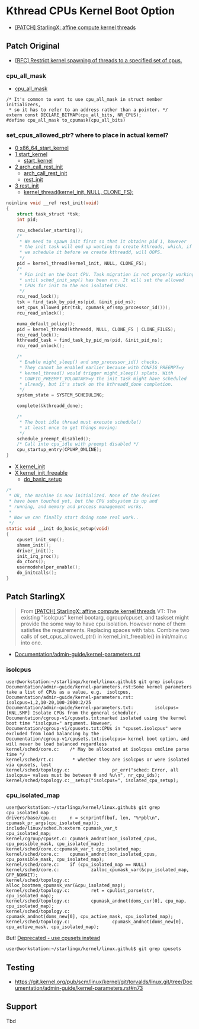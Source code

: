 # Kthread CPUs Kernel Boot Option

- [\[PATCH\] StarlingX: affine compute kernel threads](https://git.openstack.org/cgit/openstack/stx-integ/tree/kernel/kernel-std/centos/patches/affine-compute-kernel-threads.patch)

## Patch Original

- [\[RFC\] Restrict kernel spawning of threads to a specified set of cpus.](https://lwn.net/Articles/565932/)

### cpu_all_mask 

- [cpu_all_mask](https://git.kernel.org/pub/scm/linux/kernel/git/torvalds/linux.git/tree/include/linux/cpumask.h#n769)

```
/* It's common to want to use cpu_all_mask in struct member initializers,
 * so it has to refer to an address rather than a pointer. */
extern const DECLARE_BITMAP(cpu_all_bits, NR_CPUS);
#define cpu_all_mask to_cpumask(cpu_all_bits)
```

### set_cpus_allowed_ptr? where to place in actual kernel?

- [0 x86_64_start_kernel](https://git.kernel.org/pub/scm/linux/kernel/git/torvalds/linux.git/tree/arch/x86/kernel/head64.c#n405)
- [1 start_kernel](https://git.kernel.org/pub/scm/linux/kernel/git/torvalds/linux.git/tree/init/main.c#n537)
  - [start_kernel](https://git.kernel.org/pub/scm/linux/kernel/git/torvalds/linux.git/tree/include/linux/start_kernel.h)
- [2 arch_call_rest_init](https://git.kernel.org/pub/scm/linux/kernel/git/torvalds/linux.git/tree/init/main.c#n739)
  - [arch_call_rest_init](https://git.kernel.org/pub/scm/linux/kernel/git/torvalds/linux.git/tree/init/main.c#n532)
  - [rest_init](https://git.kernel.org/pub/scm/linux/kernel/git/torvalds/linux.git/tree/init/main.c#n534)
- [3 rest_init](https://git.kernel.org/pub/scm/linux/kernel/git/torvalds/linux.git/tree/init/main.c#n397)
  - [kernel_thread(kernel_init, NULL, CLONE_FS);](https://git.kernel.org/pub/scm/linux/kernel/git/torvalds/linux.git/tree/init/main.c#n408)

```c
noinline void __ref rest_init(void)
{
	struct task_struct *tsk;
	int pid;

	rcu_scheduler_starting();
	/*
	 * We need to spawn init first so that it obtains pid 1, however
	 * the init task will end up wanting to create kthreads, which, if
	 * we schedule it before we create kthreadd, will OOPS.
	 */
	pid = kernel_thread(kernel_init, NULL, CLONE_FS);
	/*
	 * Pin init on the boot CPU. Task migration is not properly working
	 * until sched_init_smp() has been run. It will set the allowed
	 * CPUs for init to the non isolated CPUs.
	 */
	rcu_read_lock();
	tsk = find_task_by_pid_ns(pid, &init_pid_ns);
	set_cpus_allowed_ptr(tsk, cpumask_of(smp_processor_id()));
	rcu_read_unlock();

	numa_default_policy();
	pid = kernel_thread(kthreadd, NULL, CLONE_FS | CLONE_FILES);
	rcu_read_lock();
	kthreadd_task = find_task_by_pid_ns(pid, &init_pid_ns);
	rcu_read_unlock();

	/*
	 * Enable might_sleep() and smp_processor_id() checks.
	 * They cannot be enabled earlier because with CONFIG_PREEMPT=y
	 * kernel_thread() would trigger might_sleep() splats. With
	 * CONFIG_PREEMPT_VOLUNTARY=y the init task might have scheduled
	 * already, but it's stuck on the kthreadd_done completion.
	 */
	system_state = SYSTEM_SCHEDULING;

	complete(&kthreadd_done);

	/*
	 * The boot idle thread must execute schedule()
	 * at least once to get things moving:
	 */
	schedule_preempt_disabled();
	/* Call into cpu_idle with preempt disabled */
	cpu_startup_entry(CPUHP_ONLINE);
}
```

- [X kernel_init](https://git.kernel.org/pub/scm/linux/kernel/git/torvalds/linux.git/tree/init/main.c#n1050)
- [X kernel_init_freeable](https://git.kernel.org/pub/scm/linux/kernel/git/torvalds/linux.git/tree/init/main.c#n1103)
  - [do_basic_setup](https://git.kernel.org/pub/scm/linux/kernel/git/torvalds/linux.git/tree/init/main.c#n1136)

```c
/*
 * Ok, the machine is now initialized. None of the devices
 * have been touched yet, but the CPU subsystem is up and
 * running, and memory and process management works.
 *
 * Now we can finally start doing some real work..
 */
static void __init do_basic_setup(void)
{
	cpuset_init_smp();
	shmem_init();
	driver_init();
	init_irq_proc();
	do_ctors();
	usermodehelper_enable();
	do_initcalls();
}
```

## Patch StarlingX

> From [\[PATCH\] StarlingX: affine compute kernel threads](https://git.openstack.org/cgit/openstack/stx-integ/tree/kernel/kernel-std/centos/patches/affine-compute-kernel-threads.patch) VT: The existing "isolcpus" kernel bootarg, cgroup/cpuset, and taskset might provide the some way to have cpu isolation.  However none of them satisfies the requirements. Replacing spaces with tabs. Combine two calls of set_cpus_allowed_ptr() in kernel_init_freeable() in init/main.c into one.

- [Documentation/admin-guide/kernel-parameters.rst](https://git.kernel.org/pub/scm/linux/kernel/git/torvalds/linux.git/tree/Documentation/admin-guide/kernel-parameters.txt#n1847)

### isolcpus

```
user@workstation:~/starlingx/kernel/linux.github$ git grep isolcpus
Documentation/admin-guide/kernel-parameters.rst:Some kernel parameters take a list of CPUs as a value, e.g.  isolcpus,
Documentation/admin-guide/kernel-parameters.rst:        isolcpus=1,2,10-20,100-2000:2/25
Documentation/admin-guide/kernel-parameters.txt:        isolcpus=       [KNL,SMP] Isolate CPUs from the general scheduler.
Documentation/cgroup-v1/cpusets.txt:marked isolated using the kernel boot time "isolcpus=" argument. However,
Documentation/cgroup-v1/cpusets.txt:CPUs in "cpuset.isolcpus" were excluded from load balancing by the
Documentation/cgroup-v1/cpusets.txt:isolcpus= kernel boot option, and will never be load balanced regardless
kernel/sched/core.c:    /* May be allocated at isolcpus cmdline parse time */
kernel/sched/rt.c:       * whether they are isolcpus or were isolated via cpusets, lest
kernel/sched/topology.c:                pr_err("sched: Error, all isolcpus= values must be between 0 and %u\n", nr_cpu_ids);
kernel/sched/topology.c:__setup("isolcpus=", isolated_cpu_setup);
```

### cpu_isolated_map

```
user@workstation:~/starlingx/kernel/linux.github$ git grep cpu_isolated_map
drivers/base/cpu.c:     n = scnprintf(buf, len, "%*pbl\n", cpumask_pr_args(cpu_isolated_map));
include/linux/sched.h:extern cpumask_var_t                      cpu_isolated_map;
kernel/cgroup/cpuset.c: cpumask_andnot(non_isolated_cpus, cpu_possible_mask, cpu_isolated_map);
kernel/sched/core.c:cpumask_var_t cpu_isolated_map;
kernel/sched/core.c:    cpumask_andnot(non_isolated_cpus, cpu_possible_mask, cpu_isolated_map);
kernel/sched/core.c:    if (cpu_isolated_map == NULL)
kernel/sched/core.c:            zalloc_cpumask_var(&cpu_isolated_map, GFP_NOWAIT);
kernel/sched/topology.c:        alloc_bootmem_cpumask_var(&cpu_isolated_map);
kernel/sched/topology.c:        ret = cpulist_parse(str, cpu_isolated_map);
kernel/sched/topology.c:        cpumask_andnot(doms_cur[0], cpu_map, cpu_isolated_map);
kernel/sched/topology.c:                        cpumask_andnot(doms_new[0], cpu_active_mask, cpu_isolated_map);
kernel/sched/topology.c:                cpumask_andnot(doms_new[0], cpu_active_mask, cpu_isolated_map);
```

But! [Deprecated - use cpusets instead](https://git.kernel.org/pub/scm/linux/kernel/git/torvalds/linux.git/tree/Documentation/admin-guide/kernel-parameters.txt#n1848)

```sh
user@workstation:~/starlingx/kernel/linux.github$ git grep cpusets
```

## Testing

- https://git.kernel.org/pub/scm/linux/kernel/git/torvalds/linux.git/tree/Documentation/admin-guide/kernel-parameters.rst#n73

## Support

Tbd

